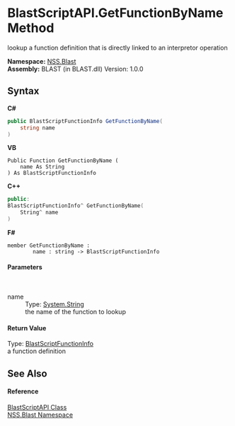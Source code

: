 # BlastScriptAPI.GetFunctionByName Method 
 

lookup a function definition that is directly linked to an interpretor operation

**Namespace:**&nbsp;<a href="88b55311-4a89-0894-e27a-e157e443c7f7">NSS.Blast</a><br />**Assembly:**&nbsp;BLAST (in BLAST.dll) Version: 1.0.0

## Syntax

**C#**<br />
``` C#
public BlastScriptFunctionInfo GetFunctionByName(
	string name
)
```

**VB**<br />
``` VB
Public Function GetFunctionByName ( 
	name As String
) As BlastScriptFunctionInfo
```

**C++**<br />
``` C++
public:
BlastScriptFunctionInfo^ GetFunctionByName(
	String^ name
)
```

**F#**<br />
``` F#
member GetFunctionByName : 
        name : string -> BlastScriptFunctionInfo 

```


#### Parameters
&nbsp;<dl><dt>name</dt><dd>Type: <a href="https://docs.microsoft.com/dotnet/api/system.string" target="_blank" rel="noopener noreferrer">System.String</a><br />the name of the function to lookup</dd></dl>

#### Return Value
Type: <a href="35bc9cb6-da4c-534d-4c2a-2a3eef40d203">BlastScriptFunctionInfo</a><br />a function definition

## See Also


#### Reference
<a href="e6f5a4bb-3337-aec4-3768-690bdad3c62b">BlastScriptAPI Class</a><br /><a href="88b55311-4a89-0894-e27a-e157e443c7f7">NSS.Blast Namespace</a><br />